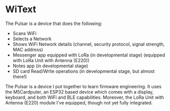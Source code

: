 # WiText
The Pulsar is a device that does the following: 
- Scans WiFi
- Selects a Network
- Shows WiFi Network details (channel, security protocol, signal strength, MAC address)
- Messenger app equipped with LoRa (in developmental stage) (equipped with LoRa Unit with Antenna (E220))
- Notes app (in developmental stage)
- SD card Read/Write operations (in developmental stage, but almost there!)

The Pulsar is a device I put together to learn firmware engineering.
It uses the M5Cardputer, an ESP32 based device which comes with a display, keyboard, and both WiFi and BLE capabilities. Moreover, the LoRa Unit with Antenna (E220) module I've equipped, though not yet fully integrated.
